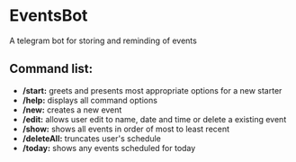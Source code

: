 # EventsBot
A telegram bot for storing and reminding of events
## Command list:
- **/start:** greets and presents most appropriate options for a new starter
- **/help:** displays all command options
- **/new:** creates a new event
- **/edit:** allows user edit to name, date and time or delete a existing event
- **/show:** shows all events in order of most to least recent
- **/deleteAll:** truncates user's schedule
- **/today:** shows any events scheduled for today